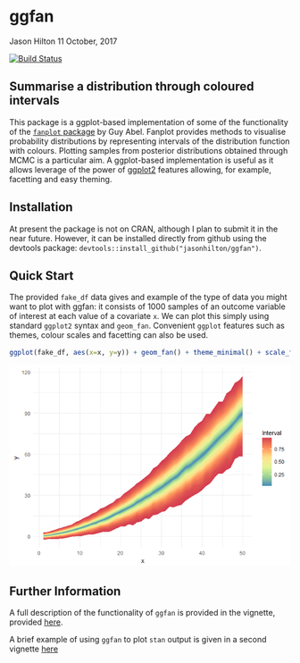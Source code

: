 ggfan
================
Jason Hilton
11 October, 2017

[![Build Status](https://travis-ci.org/jasonhilton/ggfan.svg?branch=master)](https://travis-ci.org/jasonhilton/ggfan)

Summarise a distribution through coloured intervals
---------------------------------------------------

This package is a ggplot-based implementation of some of the functionality of the [`fanplot` package](https://gjabel.wordpress.com/category/r/fanplot/) by Guy Abel. Fanplot provides methods to visualise probability distributions by representing intervals of the distribution function with colours. Plotting samples from posterior distributions obtained through MCMC is a particular aim. A ggplot-based implementation is useful as it allows leverage of the power of [ggplot2](http://ggplot2.tidyverse.org/) features allowing, for example, facetting and easy theming.

Installation
------------

At present the package is not on CRAN, although I plan to submit it in the near future. However, it can be installed directly from github using the devtools package: `devtools::install_github("jasonhilton/ggfan")`.

Quick Start
-----------

The provided `fake_df` data gives and example of the type of data you might want to plot with ggfan: it consists of 1000 samples of an outcome variable of interest at each value of a covariate `x`. We can plot this simply using standard `ggplot2` syntax and `geom_fan`. Convenient `ggplot` features such as themes, colour scales and facetting can also be used.

``` r
ggplot(fake_df, aes(x=x, y=y)) + geom_fan() + theme_minimal() + scale_fill_distiller(palette="Spectral")
```

![](tools/README-example-1.png)

Further Information
-------------------

A full description of the functionality of `ggfan` is provided in the vignette, provided [here](https://github.com/jasonhilton/ggfan/blob/master/vignettes/geom_fan.md).

A brief example of using `ggfan` to plot `stan` output is given in a second vignette [here](https://github.com/jasonhilton/ggfan/blob/master/vignettes/ggfan_stan.md)
